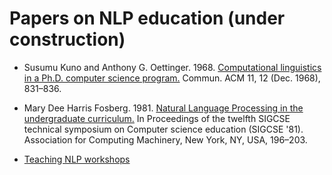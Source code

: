 # Papers on NLP education (under construction)

- Susumu Kuno and Anthony G. Oettinger. 1968. [Computational linguistics
in a Ph.D. computer science program.](https://doi.org/10.1145/364175.364206) Commun. ACM 11, 12 (Dec. 1968), 831–836.

- Mary Dee Harris Fosberg. 1981. [Natural Language Processing in the
undergraduate curriculum.](https://doi.org/10.1145/800037.800988) In Proceedings of the twelfth SIGCSE technical symposium on Computer science education (SIGCSE '81). Association for Computing Machinery, New York, NY, USA, 196–203.

- [Teaching NLP workshops](https://www.aclweb.org/anthology/venues/teachingnlp/)
